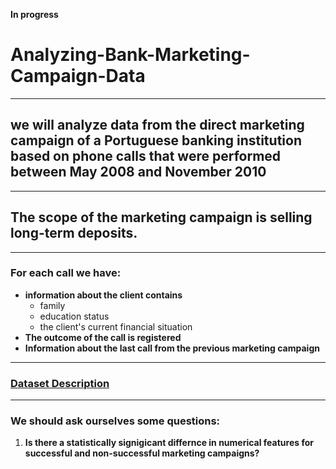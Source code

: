 **In progress**
# **Analyzing-Bank-Marketing-Campaign-Data**
----------------------
## we will analyze data from the direct marketing campaign of a Portuguese banking institution based on phone calls that were performed between May 2008 and November 2010
----------------------
## The scope of the marketing campaign is selling long-term deposits.
----------------------
### For each call we have:
* **information about the client contains**
    - family
    - education status
    - the client's current financial situation 
* **The outcome of the call is registered**
* **Information about the last call from the previous marketing campaign**
----------------------
### [Dataset Description](https://github.com/Maansy/Analyzing-Bank-Marketing-Campaign-Data/blob/main/figs/dataset%20description.png) 
----------------------
### We should ask ourselves some questions:
1. **Is there a statistically signigicant differnce in numerical features for successful and non-successful marketing campaigns?**
